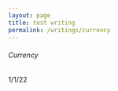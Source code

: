 ```yaml
---
layout: page
title: test writing
permalink: /writings/currency
---
```


###### Currency



1/1/22